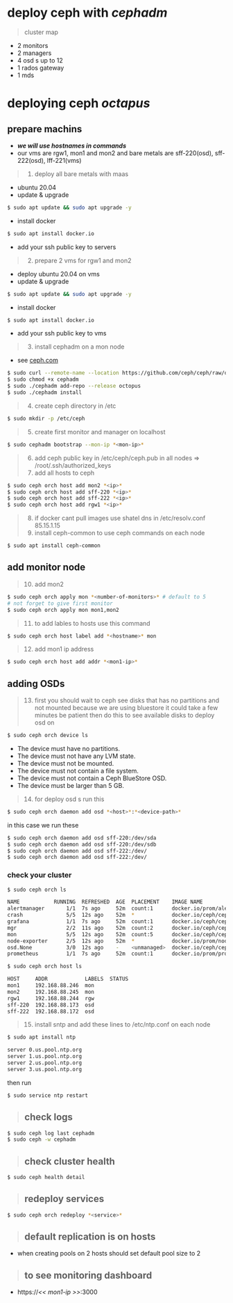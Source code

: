 # deploy ceph with **_cephadm_**
> cluster map
- 2 monitors
- 2 managers
- 4 osd s up to 12
- 1 rados gateway
- 1 mds

# deploying ceph **_octapus_**
## prepare machins
- _**we will use hostnames in commands**_
- our vms are rgw1, mon1 and mon2
and bare metals are sff-220(osd), sff-222(osd), lff-221(vms)
> 1. deploy all bare metals with maas
- ubuntu 20.04
- update & upgrade
```bash
$ sudo apt update && sudo apt upgrade -y
```
- install docker 
```bash
$ sudo apt install docker.io
```
- add your ssh public key to servers

> 2. prepare 2 vms for rgw1 and mon2
- deploy ubuntu 20.04 on vms
- update & upgrade
```bash
$ sudo apt update && sudo apt upgrade -y
```
- install docker
```bash
$ sudo apt install docker.io
```
- add your ssh public key to vms

> 3. install cephadm on a mon node
- see [ceph.com](https://docs.ceph.com/en/octopus/cephadm/install/)
```bash
$ sudo curl --remote-name --location https://github.com/ceph/ceph/raw/octopus/src/cephadm/cephadm
$ sudo chmod +x cephadm
$ sudo ./cephadm add-repo --release octopus
$ sudo ./cephadm install
```
> 4. create ceph directory in /etc
```bash
$ sudo mkdir -p /etc/ceph
```
> 5. create first monitor and manager on localhost
```bash
$ sudo cephadm bootstrap --mon-ip *<mon-ip>*
```
> 6. add ceph public key in /etc/ceph/ceph.pub in all nodes => /root/.ssh/authorized_keys
> 7. add all hosts to ceph
```bash
$ sudo ceph orch host add mon2 *<ip>*
$ sudo ceph orch host add sff-220 *<ip>*
$ sudo ceph orch host add sff-222 *<ip>*
$ sudo ceph orch host add rgw1 *<ip>*
```
> 8. if docker cant pull images use shatel dns in /etc/resolv.conf 85.15.1.15
> 9. install ceph-common to use ceph commands on each node
```bash
$ sudo apt install ceph-common
```
## add monitor node
> 10. add mon2
```bash
$ sudo ceph orch apply mon *<number-of-monitors>* # default to 5
# not forget to give first monitor
$ sudo ceph orch apply mon mon1,mon2
```
> 11. to add lables to hosts use this command
```bash
$ sudo ceph orch host label add *<hostname>* mon
```
> 12. add mon1 ip address
```bash
$ sudo ceph orch host add addr *<mon1-ip>*
```
## adding OSDs
> 13. first you should wait to ceph see disks that has no partitions and not mounted because we are using bluestore
it could take a few minutes be patient
then do this to see available disks to deploy osd on
```bash
$ sudo ceph orch device ls
```
- The device must have no partitions.
- The device must not have any LVM state.
- The device must not be mounted.
- The device must not contain a file system.
- The device must not contain a Ceph BlueStore OSD.
- The device must be larger than 5 GB.

> 14. for deploy osd s run this
```bash
$ sudo ceph orch daemon add osd *<host>*:*<device-path>*
```
in this case we run these
```bash
$ sudo ceph orch daemon add osd sff-220:/dev/sda
$ sudo ceph orch daemon add osd sff-220:/dev/sdb
$ sudo ceph orch daemon add osd sff-222:/dev/
$ sudo ceph orch daemon add osd sff-222:/dev/
```

### check your cluster
```bash
$ sudo ceph orch ls
```
```bash
NAME           RUNNING  REFRESHED  AGE  PLACEMENT    IMAGE NAME                            IMAGE ID      
alertmanager       1/1  7s ago     52m  count:1      docker.io/prom/alertmanager:v0.20.0   0881eb8f169f  
crash              5/5  12s ago    52m  *            docker.io/ceph/ceph:v15               c717e215da21  
grafana            1/1  7s ago     52m  count:1      docker.io/ceph/ceph-grafana:6.7.4     ae5c36c3d3cd  
mgr                2/2  11s ago    52m  count:2      docker.io/ceph/ceph:v15               c717e215da21  
mon                5/5  12s ago    52m  count:5      docker.io/ceph/ceph:v15               c717e215da21  
node-exporter      2/5  12s ago    52m  *            docker.io/prom/node-exporter:v0.18.1  mix           
osd.None           3/0  12s ago    -    <unmanaged>  docker.io/ceph/ceph:v15               c717e215da21  
prometheus         1/1  7s ago     52m  count:1      docker.io/prom/prometheus:v2.18.1     de242295e225
```
```bash
$ sudo ceph orch host ls
```
```bash
HOST     ADDR            LABELS  STATUS  
mon1     192.168.88.246  mon             
mon2     192.168.88.245  mon             
rgw1     192.168.88.244  rgw             
sff-220  192.168.88.173  osd             
sff-222  192.168.88.172  osd
```
> 15. install sntp  and add these lines to /etc/ntp.conf on each node
```bash
$ sudo apt install ntp
```
```bash
server 0.us.pool.ntp.org
server 1.us.pool.ntp.org
server 2.us.pool.ntp.org
server 3.us.pool.ntp.org
```
then run 
```bash
$ sudo service ntp restart
```
> ## check logs 
```bash
$ sudo ceph log last cephadm
$ sudo ceph -w cephadm
```
> ## check cluster health
```bash
$ sudo ceph health detail
```
> ## redeploy services
```bash
$ sudo ceph orch redeploy *<service>*
```
> ## default replication is on hosts
- when creating pools on 2 hosts should set default pool size to 2
> ## to see monitoring dashboard 
- https://*<< mon1-ip >>*:3000


